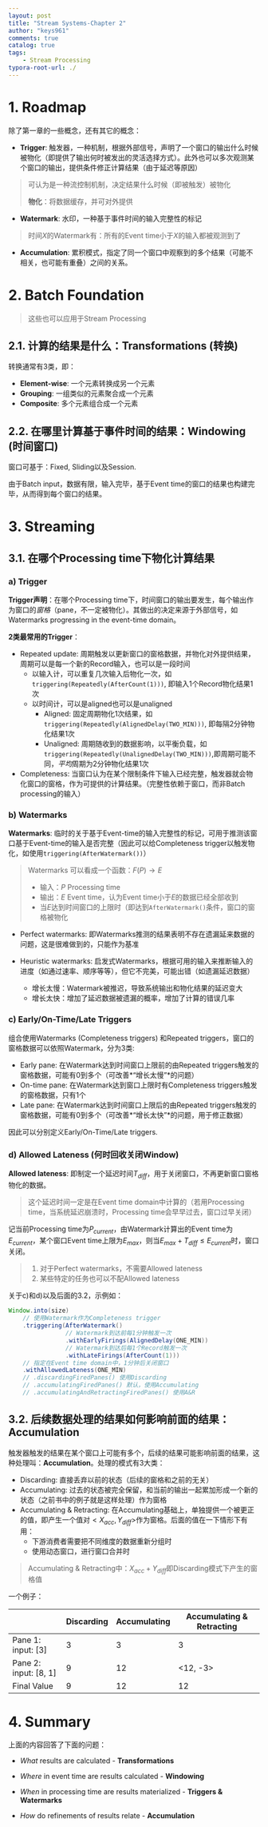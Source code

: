 ```yaml
---
layout: post
title: "Stream Systems-Chapter 2"
author: "keys961"
comments: true
catalog: true
tags:
	- Stream Processing
typora-root-url: ./
---
```


# 1. Roadmap

除了第一章的一些概念，还有其它的概念：

- **Trigger**: 触发器，一种机制，根据外部信号，声明了一个窗口的输出什么时候被物化（即提供了输出何时被发出的灵活选择方式）。此外也可以多次观测某个窗口的输出，提供条件修正计算结果（由于延迟等原因）

> 可认为是一种流控制机制，决定结果什么时候（即被触发）被物化
>
> **物化**：将数据缓存，并可对外提供

- **Watermark**: 水印，一种基于事件时间的输入完整性的标记

> 时间$X$的Watermark有：所有的Event time小于$X$的输入都被观测到了

- **Accumulation**: 累积模式，指定了同一个窗口中观察到的多个结果（可能不相关，也可能有重叠）之间的关系。

# 2. Batch Foundation

> 这些也可以应用于Stream Processing

## 2.1. 计算的结果是什么：Transformations (转换)

转换通常有3类，即：

- **Element-wise**: 一个元素转换成另一个元素
- **Grouping**: 一组类似的元素聚合成一个元素
- **Composite**:  多个元素组合成一个元素

## 2.2. 在哪里计算基于事件时间的结果：Windowing (时间窗口)

窗口可基于：Fixed, Sliding以及Session.

由于Batch input，数据有限，输入完毕，基于Event time的窗口的结果也构建完毕，从而得到每个窗口的结果。

# 3. Streaming

## 3.1. 在哪个Processing time下物化计算结果

### a) Trigger

**Trigger声明**：在哪个Processing time下，时间窗口的输出要发生，每个输出作为窗口的*窗格*（pane，不一定被物化）。其做出的决定来源于外部信号，如Watermarks progressing in the event-time domain。

**2类最常用的Trigger**：

- Repeated update: 周期触发以更新窗口的窗格数据，并物化对外提供结果，周期可以是每一个新的Record输入，也可以是一段时间
  - 以输入计，可以重复几次输入后物化一次，如`triggering(Repeatedly(AfterCount(1)))`, 即输入1个Record物化结果1次
  - 以时间计，可以是aligned也可以是unaligned
    - Aligned: 固定周期物化1次结果，如`triggering(Repeatedly(AlignedDelay(TWO_MIN)))`, 即每隔2分钟物化结果1次
    - Unaligned: 周期随收到的数据影响，以平衡负载，如`triggering(Repeatedly(UnalignedDelay(TWO_MIN)))`,即周期可能不同，*平均*周期为2分钟物化结果1次
- Completeness: 当窗口认为在某个限制条件下输入已经完整，触发器就会物化窗口的窗格，作为可提供的计算结果。（完整性依赖于窗口，而非Batch processing的输入）

### b) Watermarks

**Watermarks**: 临时的关于基于Event-time的输入完整性的标记，可用于推测该窗口基于Event-time的输入是否完整（因此可以给Completeness trigger以触发物化，如使用`triggering(AfterWatermark())`）

> Watermarks 可以看成一个函数：$F(P) \rightarrow E$
>
> - 输入：$P$ Processing time
> - 输出：$E$ Event time，认为Event time小于$E$的数据已经全部收到
> - 当$E$达到时间窗口的上限时（即达到`AfterWatermark()`条件，窗口的窗格被物化

- Perfect watermarks: 即Watermarks推测的结果表明不存在遗漏延来数据的问题，这是很难做到的，只能作为基准

- Heuristic watermarks: 启发式Watermarks，根据可用的输入来推断输入的进度（如通过速率、顺序等等），但它不完美，可能出错（如遗漏延迟数据）
  - 增长太慢：Watermark被推迟，导致系统输出和物化结果的延迟变大
  - 增长太快：增加了延迟数据被遗漏的概率，增加了计算的错误几率

### c) Early/On-Time/Late Triggers

组合使用Watermarks (Completeness triggers) 和Repeated triggers，窗口的窗格数据可以依照Watermark，分为3类:

- Early pane: 在Watermark达到时间窗口上限前的由Repeated triggers触发的窗格数据，可能有0到多个（可改善*“增长太慢”*的问题）
- On-time pane: 在Watermark达到窗口上限时有Completeness triggers触发的窗格数据，只有1个
- Late pane: 在Watermark达到时间窗口上限后的由Repeated triggers触发的窗格数据，可能有0到多个（可改善*“增长太快”*的问题，用于修正数据）

因此可以分别定义Early/On-Time/Late triggers.

### d) Allowed Lateness (何时回收关闭Window)

**Allowed lateness**: 即制定一个延迟时间$T_{diff}$，用于关闭窗口，不再更新窗口窗格物化的数据。

> 这个延迟时间一定是在Event time domain中计算的（若用Processing time，当系统延迟崩溃时，Processing time会早早过去，窗口过早关闭）

记当前Processing time为$P_{current}$，由Watermark计算出的Event time为$E_{current}$，某个窗口Event time上限为$E_{max}$，则当$E_{max} + T_{diff} \le E_{current}$时，窗口关闭。

> 1. 对于Perfect watermarks，不需要Allowed lateness
> 2. 某些特定的任务也可以不配Allowed lateness

关于c)和d)以及后面的3.2，示例如：

```java
Window.into(size)
    // 使用Watermark作为Completeness trigger
    .triggering(AfterWatermark()
                // Watermark到达前每1分钟触发一次
                .withEarlyFirings(AlignedDelay(ONE_MIN))
                // Watermark到达后每1个Record触发一次
                .withLateFirings(AfterCount(1)))
    // 指定在Event time domain中，1分钟后关闭窗口
    .withAllowedLateness(ONE_MIN)
    // .discardingFiredPanes() 使用Discarding
    // .accumulatingFiredPanes() 默认，使用Accumulating
    // .accumulatingAndRetractingFiredPanes() 使用A&R
```

## 3.2. 后续数据处理的结果如何影响前面的结果：Accumulation

触发器触发的结果在某个窗口上可能有多个，后续的结果可能影响前面的结果，这种处理叫：**Accumulation**。处理的模式有3大类：

- Discarding: 直接丢弃以前的状态（后续的窗格和之前的无关）
- Accumulating: 过去的状态被完全保留，和当前的输出一起累加形成一个新的状态（之前书中的例子就是这样处理）作为窗格
- Accumulating & Retracting: 在Accumulating基础上，单独提供一个被更正的值，即产生一个值对$<X_{acc}, Y_{diff}>$作为窗格。后面的值在一下情形下有用：
  - 下游消费者需要把不同维度的数据重新分组时
  - 使用动态窗口，进行窗口合并时

> Accumulating & Retracting中：$X_{acc} + Y_{diff}$即Discarding模式下产生的窗格值 

一个例子：

|                       | Discarding | Accumulating | Accumulating & Retracting |
| --------------------- | ---------- | ------------ | ------------------------- |
| Pane 1: input: [3]    | 3          | 3            | 3                         |
| Pane 2: input: [8, 1] | 9          | 12           | <12, -3>                  |
| Final Value           | 9          | 12           | 12                        |

# 4. Summary

上面的内容回答了下面的问题：

- *What* results are calculated - **Transformations**

- *Where* in event time are results calculated - **Windowing**
- *When* in processing time are results materialized - **Triggers & Watermarks**
- *How* do refinements of results relate - **Accumulation**


